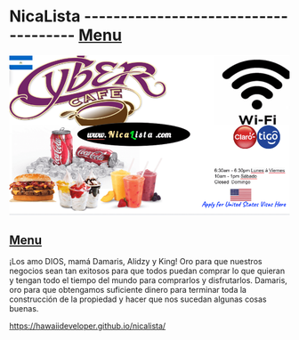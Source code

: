 # NicaLista   -------------------------------------   [Menu](https://hawaiideveloper.github.io/nicalista/menu/)

<img src="nicalista.jpg.png" alt="desayuno visa de estados unidos almuerzo cena cibercafé batidos cerveza hamburguesa whatsapp">


## [Menu](https://hawaiideveloper.github.io/nicalista/menu/)









¡Los amo DIOS, mamá Damaris, Alidzy y King! Oro para que nuestros negocios sean tan exitosos para que todos puedan comprar lo que quieran y tengan todo el tiempo del mundo para comprarlos y disfrutarlos. Damaris, oro para que obtengamos suficiente dinero para terminar toda la construcción de la propiedad y hacer que nos sucedan algunas cosas buenas.


https://hawaiideveloper.github.io/nicalista/
